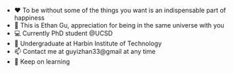 - ❤️ To be without some of the things you want is an indispensable part of happiness
- 👋 This is Ethan Gu, appreciation for being in the same universe with you
- 💻 Currently PhD student @UCSD
- 🏫 Undergraduate at Harbin Institute of Technology
- 📫 Contact me at guyizhan33@gmail at any time
- 💪 Keep on learning



<!---
Yizhan-Gu/Yizhan-Gu is a ✨ special ✨ repository because its `README.md` (this file) appears on your GitHub profile.
You can click the Preview link to take a look at your changes.
--->
